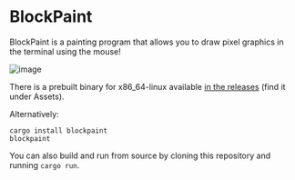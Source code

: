 # BlockPaint

BlockPaint is a painting program that allows you to draw pixel graphics in the terminal using the mouse!

![image](https://user-images.githubusercontent.com/35064754/113147317-f287be80-9230-11eb-8754-564a9230aa35.png)

There is a prebuilt binary for x86_64-linux available [in the releases](https://github.com/wooster0/blockpaint/releases/tag/0.2.1) (find it under Assets).

Alternatively:
```
cargo install blockpaint
blockpaint
```

You can also build and run from source by cloning this repository and running `cargo run`.

<!--# Features

* A palette supporting 4-bit, 8-bit and true color 24-bit colors!
* Various tools such as a brush, a quill and more!
* Undo and redo!-->

